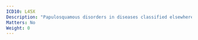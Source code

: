 ```yaml
---
ICD10: L45X
Description: "Papulosquamous disorders in diseases classified elsewhere"
Matters: No
Weight: 0
---
```

